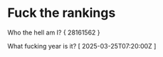 # Fuck the rankings

Who the hell am I?
{ 28161562 }

What fucking year is it?
[ 2025-03-25T07:20:00Z ]
